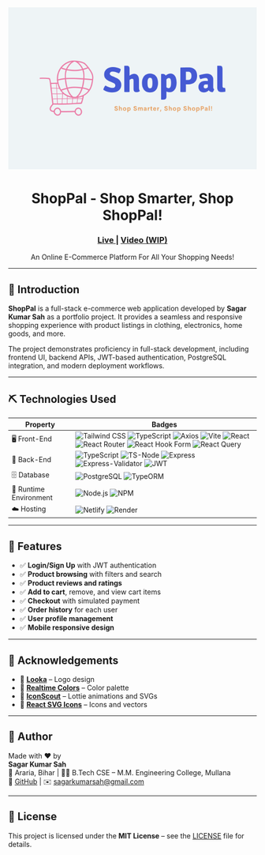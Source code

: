 <div align="center">
    <img src="./assets/preview.png" />
    <h1>ShopPal - Shop Smarter, Shop ShopPal!</h1>
    <h3>
        <a href="https://shoppal-sagar.netlify.app/" color="white">
        Live
        </a>
        <span> | </span>
        <a href="./assets/preview.mp4">
        Video (WIP)
        </a>
    </h3>
</div>

<p align="center">
    An Online E-Commerce Platform For All Your Shopping Needs!
</p>

---

## 🧐 Introduction <a name="introduction"></a>

**ShopPal** is a full-stack e-commerce web application developed by **Sagar Kumar Sah** as a portfolio project. It provides a seamless and responsive shopping experience with product listings in clothing, electronics, home goods, and more. 

The project demonstrates proficiency in full-stack development, including frontend UI, backend APIs, JWT-based authentication, PostgreSQL integration, and modern deployment workflows.

---

## ⛏️ Technologies Used

<table>
    <thead>
        <tr>
            <th>Property</th>
            <th>Badges</th>
        </tr>
    </thead>
    <tbody>
        <tr>
            <td>🖥️ Front-End</td>
            <td>
                <img src="https://img.shields.io/badge/tailwindcss-%2338B2AC.svg?style=for-the-badge&logo=tailwind-css&logoColor=white" alt="Tailwind CSS" />
                <img src="https://img.shields.io/badge/typescript-%23007ACC.svg?style=for-the-badge&logo=typescript&logoColor=white" alt="TypeScript" />
                <img src="https://img.shields.io/badge/Axios-5A29E4.svg?style=for-the-badge&logo=Axios&logoColor=white" alt="Axios" />
                <img src="https://img.shields.io/badge/vite-%23646CFF.svg?style=for-the-badge&logo=vite&logoColor=white" alt="Vite" />
                <img src="https://img.shields.io/badge/react-%2320232a.svg?style=for-the-badge&logo=react&logoColor=%2361DAFB" alt="React" />
                <img src="https://img.shields.io/badge/react_router-%23CA4245.svg?style=for-the-badge&logo=react-router&logoColor=white" alt="React Router" />
                <img src="https://img.shields.io/badge/React%20Hook%20Form-EC5990.svg?style=for-the-badge&logo=React-Hook-Form&logoColor=white" alt="React Hook Form" />
                <img src="https://img.shields.io/badge/React%20Query-FF4154.svg?style=for-the-badge&logo=React-Query&logoColor=white" alt="React Query" />
            </td>
        </tr>
        <tr>
            <td>📡 Back-End</td>
            <td>
                <img src="https://img.shields.io/badge/typescript-%23007ACC.svg?style=for-the-badge&logo=typescript&logoColor=white" alt="TypeScript" />
                <img src="https://img.shields.io/badge/tsnode-3178C6.svg?style=for-the-badge&logo=ts-node&logoColor=white" alt="TS-Node" />
                <img src="https://img.shields.io/badge/express-%23000000.svg?style=for-the-badge&logo=express&logoColor=white" alt="Express" />
                <img src="https://img.shields.io/badge/Express--Validator-gray?style=for-the-badge&logo=express" alt="Express-Validator" />
                <img src="https://img.shields.io/badge/JSON%20Web%20Tokens-000000.svg?style=for-the-badge&logo=JSON-Web-Tokens&logoColor=white" alt="JWT" />
            </td>
        </tr>
        <tr>
            <td>🗄️ Database</td>
            <td>
                <img src="https://img.shields.io/badge/PostgreSQL-%23316192.svg?style=for-the-badge&logo=postgresql&logoColor=white" alt="PostgreSQL" />
                <img src="https://img.shields.io/badge/TypeORM-FE0803.svg?style=for-the-badge&logo=TypeORM&logoColor=white" alt="TypeORM" />
            </td>
        </tr>
        <tr>
            <td>🚀 Runtime Environment</td>
            <td>
                <img src="https://img.shields.io/badge/Node.js-339933.svg?style=for-the-badge&logo=Node.js&logoColor=white" alt="Node.js" />
                <img src="https://img.shields.io/badge/NPM-%23CB3837.svg?style=for-the-badge&logo=npm&logoColor=white" alt="NPM" />
            </td>
        </tr>
        <tr>
            <td>☁️ Hosting</td>
            <td>
                <img src="https://img.shields.io/badge/Netlify-00C7B7.svg?style=for-the-badge&logo=Netlify&logoColor=white" alt="Netlify" />
                <img src="https://img.shields.io/badge/Render-46E3B7.svg?style=for-the-badge&logo=Render&logoColor=white" alt="Render" />
            </td>
        </tr>
    </tbody>
</table>

---

## 🎈 Features <a name="features"></a>

- ✅ **Login/Sign Up** with JWT authentication  
- ✅ **Product browsing** with filters and search  
- ✅ **Product reviews and ratings**  
- ✅ **Add to cart**, remove, and view cart items  
- ✅ **Checkout** with simulated payment  
- ✅ **Order history** for each user  
- ✅ **User profile management**  
- ✅ **Mobile responsive design**  

---

## 🙏 Acknowledgements <a name="acknowledgements"></a>

- 🎨 [**Looka**](https://looka.com/) – Logo design  
- 🎨 [**Realtime Colors**](https://www.realtimecolors.com/) – Color palette  
- 🧩 [**IconScout**](https://iconscout.com/) – Lottie animations and SVGs  
- 🧩 [**React SVG Icons**](https://reactsvgicons.com/) – Icons and vectors  

---

## 🎉 Author <a name="contributors"></a>

Made with ❤️ by  
**Sagar Kumar Sah**  
📍 Araria, Bihar | 👨‍🎓 B.Tech CSE – M.M. Engineering College, Mullana  
🔗 [GitHub](https://github.com/sagarkumarsah) | ✉️ sagarkumarsah@gmail.com  

---

## 📄 License <a name="license"></a>

This project is licensed under the **MIT License** – see the [LICENSE](LICENSE) file for details.
